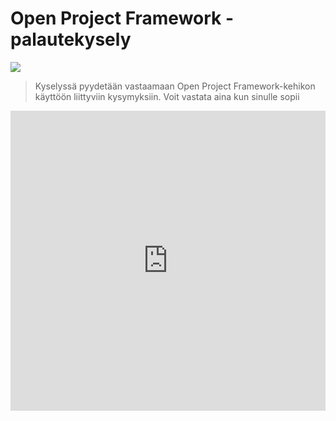 # Open Project Framework -palautekysely 

![](https://openclipart.org/image/400px/svg_to_png/286038/Neutral_Smiley_-_White.png)

> Kyselyssä pyydetään vastaamaan Open Project Framework-kehikon käyttöön liittyviin kysymyksiin. Voit vastata aina kun sinulle sopii 

<iframe width="640px" height= "480px" src= "https://forms.office.com/Pages/ResponsePage.aspx?id=8Kqebvc_6U2M1B_71FlRua4cqQOTc5JHr-aPQoYM7B9UNFlOWTc3OTM0TDRJTTlLR1lMU1hIQ0NHVi4u&embed=true" frameborder= "0" marginwidth= "0" marginheight= "0" style= "border: none; max-width:100%; max-height:100vh" allowfullscreen webkitallowfullscreen mozallowfullscreen msallowfullscreen> </iframe>
